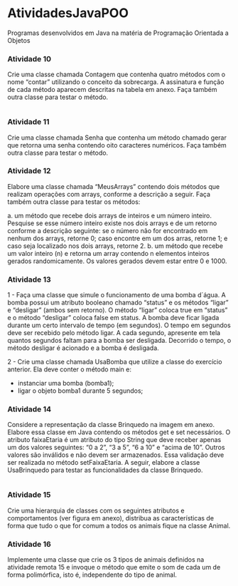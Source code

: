 # AtividadesJavaPOO
Programas desenvolvidos em Java na matéria de Programação Orientada a Objetos


<h3> Atividade 10</h3> 
<p> Crie uma classe chamada Contagem que contenha quatro métodos com o nome “contar” utilizando
o conceito da sobrecarga. A assinatura e função de cada método aparecem descritas na tabela
em anexo. Faça também outra classe para testar o método. </p>
<img src="">

<h3> Atividade 11</h3> 
<p>Crie uma classe chamada Senha que contenha um método chamado gerar que retorna uma senha
contendo oito caracteres numéricos. Faça também outra classe para testar o método. </p>

<h3> Atividade 12</h3> 
<p>Elabore uma classe chamada “MeusArrays” contendo dois métodos que realizam operações com arrays, conforme a descrição a seguir. Faça também outra classe para testar os métodos:

a. um método que recebe dois arrays de inteiros e um número inteiro. Pesquise se esse número inteiro existe nos dois arrays e de um retorno conforme a descrição seguinte: se o número não for encontrado em nenhum dos arrays, retorne 0; caso encontre em um dos arras, retorne 1; e caso seja localizado nos dois arrays, retorne 2.
b. um método que recebe um valor inteiro (n) e retorna um array contendo n elementos inteiros gerados randomicamente. Os valores gerados devem estar entre 0 e 1000.</p>

<h3> Atividade 13</h3> 
<p> 1 - Faça uma classe que simule o funcionamento de uma bomba d´água. A bomba possui um atributo booleano chamado “status” e os métodos “ligar” e “desligar” (ambos sem retorno). O método “ligar” coloca true em “status” e o método “desligar” coloca false em status. A bomba deve ficar ligada durante um certo intervalo de tempo (em segundos). O tempo em segundos deve ser recebido pelo método ligar. A cada segundo, apresente em tela quantos segundos faltam para a bomba ser desligada. Decorrido o tempo, o método desligar é acionado e a bomba é desligada.


2 - Crie uma classe chamada UsaBomba que utilize a classe do exercício anterior. Ela deve conter o método main e:


- instanciar uma bomba (bomba1);
- ligar o objeto bomba1 durante 5 segundos;</p>


<h3> Atividade 14</h3> 
<p>Considere a representação da classe Brinquedo na imagem em anexo. Elabore essa classe em Java contendo os métodos get e set necessários. O atributo faixaEtaria é um atributo do tipo String que deve receber apenas um dos valores seguintes: “0 a 2”, “3 a 5”, “6 a 10” e “acima de 10”. Outros valores são inválidos e não devem ser armazenados. Essa validação deve ser realizada no método setFaixaEtaria. A seguir, elabore a classe UsaBrinquedo para testar as funcionalidades da classe Brinquedo. </p>
<img src="">

<h3> Atividade 15</h3> 
<p>Crie uma hierarquia de classes com os seguintes atributos e comportamentos (ver figura em anexo), distribua as características de forma que tudo o que for comum a todos os animais fique na classe Animal.</p>

<h3> Atividade 16</h3> 
<p>Implemente uma classe que crie os 3 tipos de animais definidos na atividade remota 15 e invoque o método que emite o som de cada um de forma polimórfica, isto é, independente do tipo de animal.</p>
